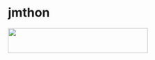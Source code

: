 # jmthon

<p align="left"><a href="https://
  /deploy?template=https://github.com/
  /roz"> <img src="https://img.shields.io/badge/Deploy%20To%20Heroku-purple?style=for-the-badge&logo=heroku" width="320" height="58.45"/></a></p>
